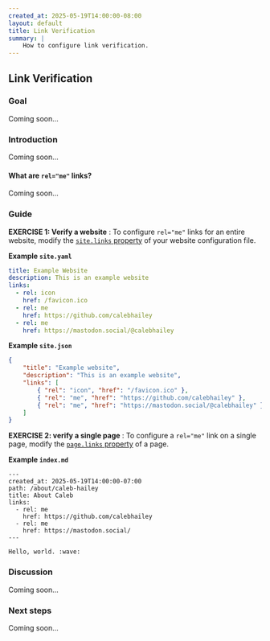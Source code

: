 ```yaml
---
created_at: 2025-05-19T14:00:00-08:00
layout: default
title: Link Verification
summary: |
    How to configure link verification.
---
```


## Link Verification

<auto-toc selectors='h3,h4,h5,h6,dl dt'></auto-toc>

### Goal

Coming soon...

### Introduction

Coming soon...

#### What are `rel="me"` links?

Coming soon...

### Guide

**EXERCISE 1: Verify a website**
: To configure `rel="me"` links for an entire website, modify the [`site.links` property] of your website configuration file.

  **Example `site.yaml`**
  
  <code-snippet ht-element filename='site.yaml' highlights='6-9'>
  
  ```yaml
  title: Example Website
  description: This is an example website
  links:
    - rel: icon
      href: /favicon.ico
    - rel: me
      href: https://github.com/calebhailey
    - rel: me
      href: https://mastodon.social/@calebhailey
  ```
  
  </code-snippet>
  
  **Example `site.json`**
  
  <code-snippet ht-element filename='site.json' highlight='6-7'>
  
  ```json
  {
      "title": "Example website",
      "description": "This is an example website",
      "links": [
          { "rel": "icon", "href": "/favicon.ico" },
          { "rel": "me", "href": "https://github.com/calebhailey" },
          { "rel": "me", "href": "https://mastodon.social/@calebhailey" }
      ]
  }
  ```
  
  </code-snippet>
  
**EXERCISE 2: verify a single page**
: To configure a `rel="me"` link on a single page, modify the [`page.links` property] of a page.
  
  **Example `index.md`**
  
  <code-snippet ht-element filename='content/about/caleb-hailey/index.md' highlight='6-9'>
  
  ```plaintext
  ---
  created_at: 2025-05-19T14:00:00-07:00
  path: /about/caleb-hailey
  title: About Caleb
  links:
    - rel: me
      href: https://github.com/calebhailey
    - rel: me
      href: https://mastodon.social/
  ---
  
  Hello, world. :wave:
  ```
  
  </code-snippet>

### Discussion

Coming soon...

### Next steps

Coming soon...


<!-- Links -->
[`site.links` property]: /docs/reference/cms/website#site-links
[`page.links` property]: /docs/reference/cms/page#page-links

[rel="me"]: https://developer.mozilla.org/en-US/docs/Web/HTML/Reference/Attributes/rel/me
[XHTML Friends Network]: https://gmpg.org/xfn/
[XFN]: https://gmpg.org/xfn/
[rel="me" microformat]: https://microformats.org/wiki/rel-me
[Verification on Mastodon]: https://joinmastodon.org/verification
[Mastodon profile link verification]: https://docs.joinmastodon.org/user/profile/#verification
[Verifying your GitHub Profile on Mastodon]: https://til.simonwillison.net/mastodon/verifying-github-on-mastodon 
